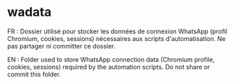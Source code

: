 # wadata

FR : Dossier utilisé pour stocker les données de connexion WhatsApp (profil Chromium, cookies, sessions) nécessaires aux scripts d'automatisation. Ne pas partager ni committer ce dossier.

EN : Folder used to store WhatsApp connection data (Chromium profile, cookies, sessions) required by the automation scripts. Do not share or commit this folder.
